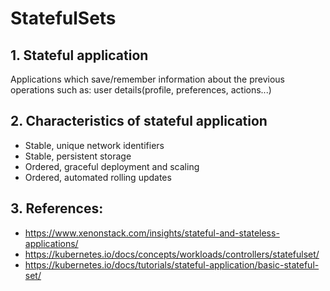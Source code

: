 # StatefulSets
## 1. Stateful application
Applications which save/remember information about the previous operations such as:
user details(profile, preferences, actions...)
## 2. Characteristics of stateful application
- Stable, unique network identifiers
- Stable, persistent storage
- Ordered, graceful deployment and scaling
- Ordered, automated rolling updates

## 3. References:
- https://www.xenonstack.com/insights/stateful-and-stateless-applications/
- https://kubernetes.io/docs/concepts/workloads/controllers/statefulset/
- https://kubernetes.io/docs/tutorials/stateful-application/basic-stateful-set/